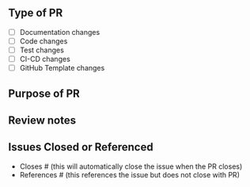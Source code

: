 ## Type of PR

- [ ] Documentation changes
- [ ] Code changes
- [ ] Test changes
- [ ] CI-CD changes
- [ ] GitHub Template changes

## Purpose of PR

## Review notes

## Issues Closed or Referenced

- Closes #<issue number> (this will automatically close the issue when the PR closes)
- References #<issue number> (this references the issue but does not close with PR)

